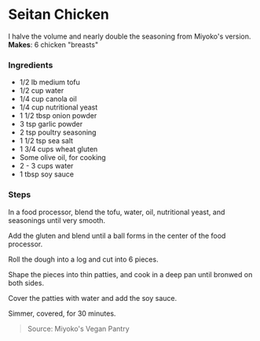 Seitan Chicken
==============
I halve the volume and nearly double the seasoning from Miyoko's version.
**Makes**: 6 chicken "breasts"

### Ingredients
- 1/2 lb medium tofu
- 1/2 cup water
- 1/4 cup canola oil
- 1/4 cup nutritional yeast
- 1 1/2 tbsp onion powder
- 3 tsp garlic powder
- 2 tsp poultry seasoning
- 1 1/2 tsp sea salt
- 1 3/4 cups wheat gluten
- Some olive oil, for cooking
- 2 - 3 cups water
- 1 tbsp soy sauce

### Steps
In a food processor, blend the tofu, water, oil, nutritional yeast, and seasonings until very smooth.

Add the gluten and blend until a ball forms in the center of the food processor.

Roll the dough into a log and cut into 6 pieces.

Shape the pieces into thin patties, and cook in a deep pan until bronwed on both sides.

Cover the patties with water and add the soy sauce.

Simmer, covered, for 30 minutes.

> Source: Miyoko's Vegan Pantry
